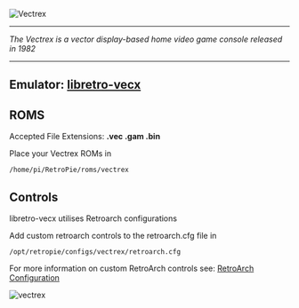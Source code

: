 ![Vectrex](http://standalonepost.com/sites/all/pictures/Nikopik/Vectrex_logo.png)
***
_The Vectrex is a vector display-based home video game console released in 1982_
***

## Emulator: [libretro-vecx](https://github.com/libretro/libretro-vecx)

## ROMS

Accepted File Extensions: **.vec .gam .bin**

Place your Vectrex ROMs in 
```
/home/pi/RetroPie/roms/vectrex
```

## Controls

libretro-vecx utilises Retroarch configurations

Add custom retroarch controls to the retroarch.cfg file in
```shell
/opt/retropie/configs/vectrex/retroarch.cfg
```
For more information on custom RetroArch controls see: [RetroArch Configuration](https://github.com/petrockblog/RetroPie-Setup/wiki/RetroArch-Configuration)

![vectrex](https://cloud.githubusercontent.com/assets/10035308/8196876/168671c6-144e-11e5-8139-d2d980a936fa.png)